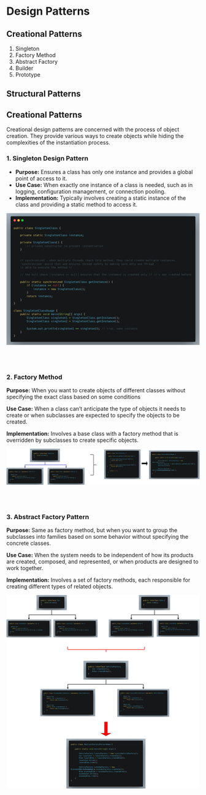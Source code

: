 # Design Patterns

## Creational Patterns
1. Singleton 
2. Factory Method
3. Abstract Factory
4. Builder
5. Prototype

## Structural Patterns



## Creational Patterns
Creational design patterns are concerned with the process of object creation. They provide various ways to create objects while hiding the complexities of the instantiation process.  

### 1. Singleton Design Pattern
* **Purpose:** Ensures a class has only one instance and provides a global point of access to it.
* **Use Case:** When exactly one instance of a class is needed, such as in logging, configuration management, or connection pooling.
* **Implementation:** Typically involves creating a static instance of the class and providing a static method to access it.  


![Singleton Design Pattern](../../images/singleton-pattern.png)

<br></br>

### 2. Factory Method
**Purpose:** When you want to create objects of different classes without specifying the exact class based on some conditions  

**Use Case:** When a class can’t anticipate the type of objects it needs to create or when subclasses are expected to specify the objects to be created.  

**Implementation:** Involves a base class with a factory method that is overridden by subclasses to create specific objects.

![Factory Design Pattern](../../images/factory-design-pattern.png)

<br></br>

### 3. Abstract Factory Pattern
**Purpose:** Same as factory method, but when you want to group the subclasses into families based on some behavior without specifying the concrete classes.

**Use Case:** When the system needs to be independent of how its products are created, composed, and represented, or when products are designed to work together.

**Implementation:** Involves a set of factory methods, each responsible for creating different types of related objects.

![Abstract Factory Design Pattern](../../images/abstract-factory-design-pattern.png)

